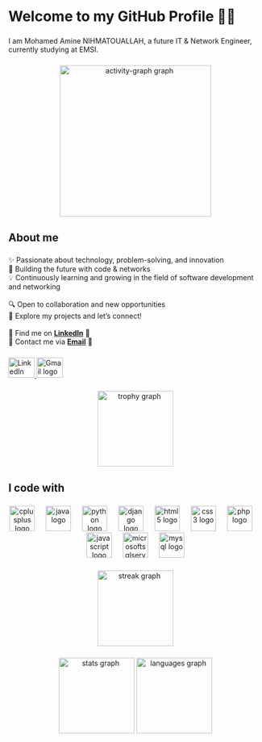 <h1 align="left">Welcome to my GitHub Profile 👨‍💻</h1>

###

<p align="left">I am Mohamed Amine NIHMATOUALLAH, a future IT & Network Engineer, currently studying at EMSI.</p>

###

<div align="center">
  <img src="https://github-readme-activity-graph.vercel.app/graph?username=Mohamed-Amine-NIHMATOUALLAH&radius=16&theme=react&area=true&order=5" height="300" alt="activity-graph graph"  />
</div>

###

<h2 align="left">About me</h2>

###

<p align="left">
✨ Passionate about technology, problem-solving, and innovation<br>
🚀 Building the future with code & networks<br>
💡 Continuously learning and growing in the field of software development and networking<br><br>
🔍 Open to collaboration and new opportunities<br>
📌 Explore my projects and let’s connect!<br><br>
📢 Find me on 
<a href="https://www.linkedin.com/in/mohamed-amine-nihmatouallah-692611269/" target="_blank"><b>LinkedIn</b></a> 🔗 <br>
📧 Contact me via  
<a href="mailto:mohamed.amine.nihmatouallah@gmail.com"><b>Email</b></a> 📩
</p>

###

<div align="left">
  <a href="https://www.linkedin.com/in/mohamed-amine-nihmatouallah-692611269/" target="_blank">
    <img src="https://raw.githubusercontent.com/maurodesouza/profile-readme-generator/master/src/assets/icons/social/linkedin/default.svg" width="52" height="40" alt="LinkedIn logo"  />
  </a>
  <a href="mailto:mohamed.amine.nihmatouallah@gmail.com">
    <img src="https://raw.githubusercontent.com/maurodesouza/profile-readme-generator/master/src/assets/icons/social/gmail/default.svg" width="52" height="40" alt="Gmail logo"  />
  </a>
</div>

###

<div align="center">
  <img src="https://github-profile-trophy.vercel.app?username=Mohamed-Amine-NIHMATOUALLAH&theme=dracula&column=-1&row=1&margin-w=8&margin-h=8&no-bg=false&no-frame=false&order=4" height="150" alt="trophy graph"  />
</div>

###

<h2 align="left">I code with</h2>

###

<div align="center">
  <img src="https://cdn.jsdelivr.net/gh/devicons/devicon/icons/cplusplus/cplusplus-original.svg" height="50" alt="cplusplus logo"  />
  <img width="14" />
  <img src="https://cdn.jsdelivr.net/gh/devicons/devicon/icons/java/java-original.svg" height="50" alt="java logo"  />
  <img width="14" />
  <img src="https://cdn.jsdelivr.net/gh/devicons/devicon/icons/python/python-original.svg" height="50" alt="python logo"  />
  <img width="14" />
  <img src="https://cdn.jsdelivr.net/gh/devicons/devicon/icons/django/django-plain.svg" height="50" alt="django logo"  />
  <img width="14" />
  <img src="https://cdn.jsdelivr.net/gh/devicons/devicon/icons/html5/html5-original.svg" height="50" alt="html5 logo"  />
  <img width="14" />
  <img src="https://cdn.jsdelivr.net/gh/devicons/devicon/icons/css3/css3-original.svg" height="50" alt="css3 logo"  />
  <img width="14" />
  <img src="https://cdn.jsdelivr.net/gh/devicons/devicon/icons/php/php-original.svg" height="50" alt="php logo"  />
  <img width="14" />
  <img src="https://cdn.jsdelivr.net/gh/devicons/devicon/icons/javascript/javascript-original.svg" height="50" alt="javascript logo"  />
  <img width="14" />
  <img src="https://cdn.jsdelivr.net/gh/devicons/devicon/icons/microsoftsqlserver/microsoftsqlserver-plain.svg" height="50" alt="microsoftsqlserver logo"  />
  <img width="14" />
  <img src="https://cdn.jsdelivr.net/gh/devicons/devicon/icons/mysql/mysql-original.svg" height="50" alt="mysql logo"  />
</div>

###

<div align="center">
  <img src="https://streak-stats.demolab.com?user=Mohamed-Amine-NIHMATOUALLAH&locale=en&mode=daily&theme=dracula&hide_border=false&border_radius=5&order=3" height="150" alt="streak graph"  />
</div>

###

<div align="center">
  <img src="https://github-readme-stats.vercel.app/api?username=Mohamed-Amine-NIHMATOUALLAH&hide_title=false&hide_rank=false&show_icons=true&include_all_commits=true&count_private=true&disable_animations=false&theme=dracula&locale=en&hide_border=false&order=1" height="150" alt="stats graph"  />
  <img src="https://github-readme-stats.vercel.app/api/top-langs?username=Mohamed-Amine-NIHMATOUALLAH&locale=en&hide_title=false&layout=compact&card_width=320&langs_count=5&theme=dracula&hide_border=false&order=2" height="150" alt="languages graph"  />
</div>
